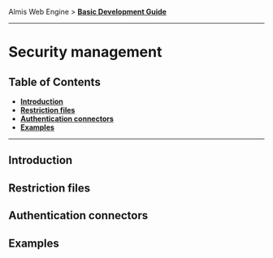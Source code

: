 Almis Web Engine > **[Basic Development Guide](basic-developer-guide.md)**

---

# **Security management**

## Table of Contents

* **[Introduction](#introduction)**
* **[Restriction files](#restriction-files)**
* **[Authentication connectors](#authentication-connectors)**
* **[Examples](#examples)**

---

## Introduction

## Restriction files

## Authentication connectors

## Examples